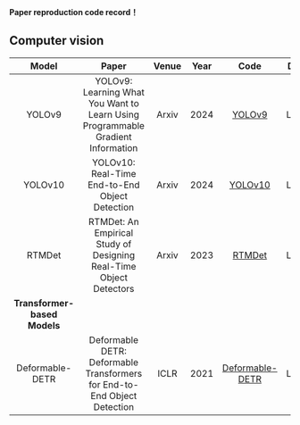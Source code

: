**Paper reproduction code record！**

## Computer vision

|   Model    |                            Paper                              | Venue | Year |                      Code                      | Dataset   | Time |
| :--------: | :----------------------------------------------------------: | :---: | :--: | :--------------------------------------------: | ------ | ------- |
|   YOLOv9   | YOLOv9: Learning What You Want to Learn Using Programmable Gradient Information | Arxiv | 2024 |[YOLOv9](https://github.com/Ashores/YOLO_person) | LUNA16 | 2024.5.14 |
|   YOLOv10   |YOLOv10: Real-Time End-to-End Object Detection | Arxiv | 2024 |[YOLOv10](https://github.com/THU-MIG/yolov10?tab=readme-ov-file) | LUNA16 | 2024.5.26 |
|   RTMDet   |RTMDet: An Empirical Study of Designing Real-Time Object Detectors | Arxiv | 2023 |[RTMDet](https://github.com/open-mmlab/mmyolo) | LUNA16 | 2024.5.20 |
|**Transformer-based Models**|
|   Deformable-DETR   | Deformable DETR: Deformable Transformers for End-to-End Object Detection | ICLR | 2021 |[Deformable-DETR](https://github.com/fundamentalvision/Deformable-DETR) | LUNA16 | 2024.5.23 |

